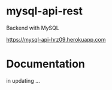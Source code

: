 # mysql-api-rest
Backend with MySQL

https://mysql-api-hrz09.herokuapp.com 

# Documentation

in updating ...

